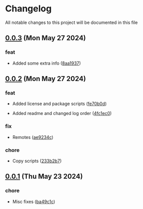
# Changelog

All notable changes to this project will be documented in this file


## [0.0.3](https://github.com/joostvdwsd/aws-custom-resources/compare/v0.0.2...v0.0.3) (Mon May 27 2024)

### feat

* Added some extra info ([8aa1937](https://github.com/joostvdwsd/aws-custom-resources/commit/8aa19378c4611b882c566102f9b45664655cadb9))

## [0.0.2](https://github.com/joostvdwsd/aws-custom-resources/compare/v0.0.1...v0.0.2) (Mon May 27 2024)

### feat

* Added license and package scripts ([fe70b0d](https://github.com/joostvdwsd/aws-custom-resources/commit/fe70b0dedc4189c05ae32ab72335f94fe48ae137))

* Added readme and changed log order ([4fc1ec0](https://github.com/joostvdwsd/aws-custom-resources/commit/4fc1ec0b8e0c33d30b0d4aec7b5f5aade8c6ce25))

### fix

* Remotes ([ae9234c](https://github.com/joostvdwsd/aws-custom-resources/commit/ae9234c3f9cc41f2cba0d6a97f1294cda5924325))

### chore

* Copy scripts ([233b2b7](https://github.com/joostvdwsd/aws-custom-resources/commit/233b2b72bba8ac1f69a3eb795118dfcab8596b2d))

## [0.0.1](https://github.com/joostvdwsd/cf-custom-resource/compare/v0.0.0...v0.0.1) (Thu May 23 2024)

### chore

* Misc fixes ([ba49c1c](https://github.com/joostvdwsd/cf-custom-resource/commit/ba49c1c1f6f340666aab3db08e5716bdfdab73e9))
